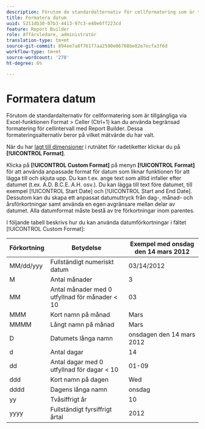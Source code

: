 ```yaml
---
description: Förutom de standardalternativ för cellformatering som är tillgängliga via Excel-funktionen Format > Celler (Ctrl+1) kan du använda begränsad formatering för cellintervall med Report Builder. Dessa formateringsalternativ beror på vilket mätvärde du har valt.
title: Formatera datum
uuid: 5211db30-07b3-4413-97c3-e40e6ff223cd
feature: Report Builder
role: Affärsledare, administratör
translation-type: tm+mt
source-git-commit: 894ee7a8f761f7aa2590e06708be82e7ecfa3f6d
workflow-type: tm+mt
source-wordcount: '270'
ht-degree: 6%

---
```



# Formatera datum

Förutom de standardalternativ för cellformatering som är tillgängliga via Excel-funktionen Format > Celler (Ctrl+1) kan du använda begränsad formatering för cellintervall med Report Builder. Dessa formateringsalternativ beror på vilket mätvärde du har valt.

När du har [lagt till dimensioner](/help/analyze/report-builder/layout/c-metrics-dimensions/t-add-metrics-and-dimensions.md) i rutnätet för radetiketter klickar du på **[!UICONTROL Format]**.

Klicka på **[!UICONTROL Custom Format]** på menyn **[!UICONTROL Format]** för att använda anpassade format för datum som liknar funktionen för att lägga till och skjuta upp. Du kan t.ex. ange text som alltid infaller efter datumet (t.ex. A.D. B.C.E. A.H. osv.). Du kan lägga till text före datumet, till exempel [!UICONTROL Start Date] och [!UICONTROL Start and End Date]. Dessutom kan du skapa ett anpassat datumuttryck från dag-, månad- och årsförkortningar samt använda en egen avgränsare mellan delar av datumet. Alla datumformat måste bestå av tre förkortningar inom parentes.

I följande tabell beskrivs hur du kan använda datumförkortningar i fältet [!UICONTROL Custom Format]:

| Förkortning | Betydelse | Exempel   med onsdag den 14 mars 2012 |
|--- |--- |--- |
| MM/dd/yyy | Fullständigt numeriskt datum | 03/14/2012 |
| M | Antal månader | 3 |
| MM | Antal månader med 0 utfyllnad för månader &lt; 10 | 03 |
| MMM | Kort namn på månad | Mars |
| MMMM | Långt namn på månad | Mars |
| D | Datumets långa namn | onsdagen den 14 mars 2012 |
| d | Antal dagar | 14 |
| dd | Antal dagar med 0 utfyllnad för dagar &lt; 10 | 01-09 |
| ddd | Kort namn på dagen | Wed |
| dddd | Dagens långa namn | onsdag |
| yy | Tvåsiffrigt år | 10 |
| yyyy | Fullständigt fyrsiffrigt årtal | 2012 |
